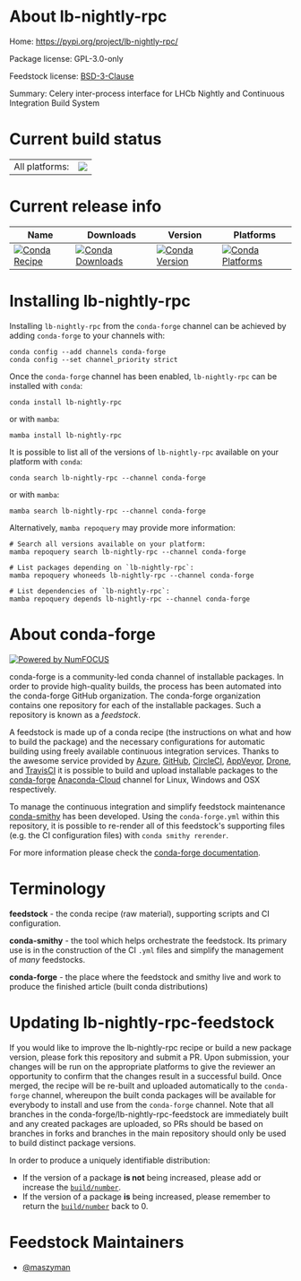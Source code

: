 About lb-nightly-rpc
====================

Home: https://pypi.org/project/lb-nightly-rpc/

Package license: GPL-3.0-only

Feedstock license: [BSD-3-Clause](https://github.com/conda-forge/lb-nightly-rpc-feedstock/blob/main/LICENSE.txt)

Summary: Celery inter-process interface for LHCb Nightly and Continuous Integration Build System

Current build status
====================


<table><tr><td>All platforms:</td>
    <td>
      <a href="https://dev.azure.com/conda-forge/feedstock-builds/_build/latest?definitionId=14584&branchName=main">
        <img src="https://dev.azure.com/conda-forge/feedstock-builds/_apis/build/status/lb-nightly-rpc-feedstock?branchName=main">
      </a>
    </td>
  </tr>
</table>

Current release info
====================

| Name | Downloads | Version | Platforms |
| --- | --- | --- | --- |
| [![Conda Recipe](https://img.shields.io/badge/recipe-lb--nightly--rpc-green.svg)](https://anaconda.org/conda-forge/lb-nightly-rpc) | [![Conda Downloads](https://img.shields.io/conda/dn/conda-forge/lb-nightly-rpc.svg)](https://anaconda.org/conda-forge/lb-nightly-rpc) | [![Conda Version](https://img.shields.io/conda/vn/conda-forge/lb-nightly-rpc.svg)](https://anaconda.org/conda-forge/lb-nightly-rpc) | [![Conda Platforms](https://img.shields.io/conda/pn/conda-forge/lb-nightly-rpc.svg)](https://anaconda.org/conda-forge/lb-nightly-rpc) |

Installing lb-nightly-rpc
=========================

Installing `lb-nightly-rpc` from the `conda-forge` channel can be achieved by adding `conda-forge` to your channels with:

```
conda config --add channels conda-forge
conda config --set channel_priority strict
```

Once the `conda-forge` channel has been enabled, `lb-nightly-rpc` can be installed with `conda`:

```
conda install lb-nightly-rpc
```

or with `mamba`:

```
mamba install lb-nightly-rpc
```

It is possible to list all of the versions of `lb-nightly-rpc` available on your platform with `conda`:

```
conda search lb-nightly-rpc --channel conda-forge
```

or with `mamba`:

```
mamba search lb-nightly-rpc --channel conda-forge
```

Alternatively, `mamba repoquery` may provide more information:

```
# Search all versions available on your platform:
mamba repoquery search lb-nightly-rpc --channel conda-forge

# List packages depending on `lb-nightly-rpc`:
mamba repoquery whoneeds lb-nightly-rpc --channel conda-forge

# List dependencies of `lb-nightly-rpc`:
mamba repoquery depends lb-nightly-rpc --channel conda-forge
```


About conda-forge
=================

[![Powered by
NumFOCUS](https://img.shields.io/badge/powered%20by-NumFOCUS-orange.svg?style=flat&colorA=E1523D&colorB=007D8A)](https://numfocus.org)

conda-forge is a community-led conda channel of installable packages.
In order to provide high-quality builds, the process has been automated into the
conda-forge GitHub organization. The conda-forge organization contains one repository
for each of the installable packages. Such a repository is known as a *feedstock*.

A feedstock is made up of a conda recipe (the instructions on what and how to build
the package) and the necessary configurations for automatic building using freely
available continuous integration services. Thanks to the awesome service provided by
[Azure](https://azure.microsoft.com/en-us/services/devops/), [GitHub](https://github.com/),
[CircleCI](https://circleci.com/), [AppVeyor](https://www.appveyor.com/),
[Drone](https://cloud.drone.io/welcome), and [TravisCI](https://travis-ci.com/)
it is possible to build and upload installable packages to the
[conda-forge](https://anaconda.org/conda-forge) [Anaconda-Cloud](https://anaconda.org/)
channel for Linux, Windows and OSX respectively.

To manage the continuous integration and simplify feedstock maintenance
[conda-smithy](https://github.com/conda-forge/conda-smithy) has been developed.
Using the ``conda-forge.yml`` within this repository, it is possible to re-render all of
this feedstock's supporting files (e.g. the CI configuration files) with ``conda smithy rerender``.

For more information please check the [conda-forge documentation](https://conda-forge.org/docs/).

Terminology
===========

**feedstock** - the conda recipe (raw material), supporting scripts and CI configuration.

**conda-smithy** - the tool which helps orchestrate the feedstock.
                   Its primary use is in the construction of the CI ``.yml`` files
                   and simplify the management of *many* feedstocks.

**conda-forge** - the place where the feedstock and smithy live and work to
                  produce the finished article (built conda distributions)


Updating lb-nightly-rpc-feedstock
=================================

If you would like to improve the lb-nightly-rpc recipe or build a new
package version, please fork this repository and submit a PR. Upon submission,
your changes will be run on the appropriate platforms to give the reviewer an
opportunity to confirm that the changes result in a successful build. Once
merged, the recipe will be re-built and uploaded automatically to the
`conda-forge` channel, whereupon the built conda packages will be available for
everybody to install and use from the `conda-forge` channel.
Note that all branches in the conda-forge/lb-nightly-rpc-feedstock are
immediately built and any created packages are uploaded, so PRs should be based
on branches in forks and branches in the main repository should only be used to
build distinct package versions.

In order to produce a uniquely identifiable distribution:
 * If the version of a package **is not** being increased, please add or increase
   the [``build/number``](https://docs.conda.io/projects/conda-build/en/latest/resources/define-metadata.html#build-number-and-string).
 * If the version of a package **is** being increased, please remember to return
   the [``build/number``](https://docs.conda.io/projects/conda-build/en/latest/resources/define-metadata.html#build-number-and-string)
   back to 0.

Feedstock Maintainers
=====================

* [@maszyman](https://github.com/maszyman/)

